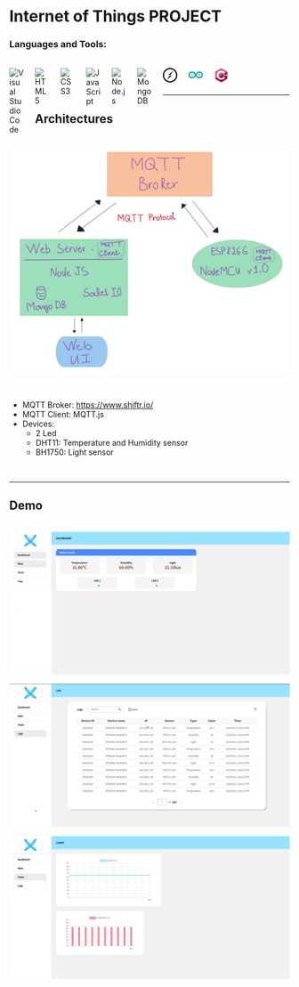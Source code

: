 # Internet of Things PROJECT

### Languages and Tools:

<br/>
<img align="left" alt="Visual Studio Code" width="26px" src="https://cdn.jsdelivr.net/gh/devicons/devicon/icons/vscode/vscode-original.svg" style="padding-right: 20px;" />
<img align="left" alt="HTML5" width="26px" src="https://cdn.jsdelivr.net/gh/devicons/devicon/icons/html5/html5-original.svg" style="padding-right: 20px;" />
<img align="left" alt="CSS3" width="26px" src="https://cdn.jsdelivr.net/gh/devicons/devicon/icons/css3/css3-original.svg" style="padding-right: 20px;" />
<img align="left" alt="JavaScript" width="26px" src="https://cdn.jsdelivr.net/gh/devicons/devicon/icons/javascript/javascript-original.svg" style="padding-right: 20px;" />
<img align="left" alt="Node.js" width="26px" src="https://cdn.jsdelivr.net/gh/devicons/devicon/icons/nodejs/nodejs-original.svg" style="padding-right: 20px;" />
<img align="left" alt="MongoDB" width="26px" src="https://cdn.jsdelivr.net/gh/devicons/devicon/icons/mongodb/mongodb-original.svg" style="padding-right: 20px;" />
<img align="left" alt="SocketIO" width="26px" src="https://raw.githubusercontent.com/devicons/devicon/1119b9f84c0290e0f0b38982099a2bd027a48bf1/icons/socketio/socketio-original.svg" style="padding-right: 20px;" />
<img align="left" alt="Arduino" width="26px" src="https://raw.githubusercontent.com/devicons/devicon/1119b9f84c0290e0f0b38982099a2bd027a48bf1/icons/arduino/arduino-original.svg" style="padding-right: 20px;" />
<img align="left" alt="C++" width="26px" src="https://raw.githubusercontent.com/devicons/devicon/1119b9f84c0290e0f0b38982099a2bd027a48bf1/icons/cplusplus/cplusplus-original.svg" style="padding-right: 20px;" />

<br />
<br />

---

## Architectures

<br />
<img align="center" alt="MQTT_Architecture" src="./public/4.JPG"/>
<br />
<br />
<br />

- MQTT Broker: https://www.shiftr.io/
- MQTT Client: MQTT.js
- Devices:
  - 2 Led
  - DHT11: Temperature and Humidity sensor
  - BH1750: Light sensor

<br />

---

## Demo

<br />
<img align="center" alt="MQTT_Architecture" src="./public/1.JPG"/>
<br />
<br />
<img align="center" alt="MQTT_Architecture" src="./public/2.JPG"/>
<br />
<br />
<img align="center" alt="MQTT_Architecture" src="./public/3.JPG"/>
